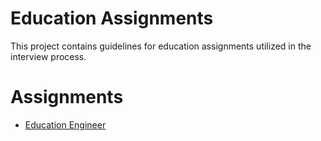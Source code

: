# Education Assignments
This project contains guidelines for education assignments utilized in the interview process.


# Assignments

* [Education Engineer](/education-engineer/assignmnet.md)